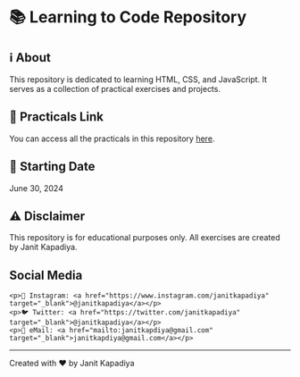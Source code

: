 
<h1>📚 Learning to Code Repository</h1>
<h2>ℹ️ About</h2>
<p>This repository is dedicated to learning HTML, CSS, and JavaScript. It serves as a collection of practical exercises and projects.</p>

<h2>🚀 Practicals Link</h2>
<p>You can access all the practicals in this repository <a href="https://janitkapdiya.github.io/learning-to-code/" targert="_blank">here</a>.</p>

<h2>📅 Starting Date</h2>
<p>June 30, 2024</p>

<h2>⚠️ Disclaimer</h2>
<p>This repository is for educational purposes only. All exercises are created by Janit Kapadiya.</p>

<h2>Social Media</h2>

    <p>📸 Instagram: <a href="https://www.instagram.com/janitkapadiya" target="_blank">@janitkapadiya</a></p>
    <p>🐦 Twitter: <a href="https://twitter.com/janitkapadiya" target="_blank">@janitkapadiya</a></p>
    <p>📧 eMail: <a href="mailto:janitkapdiya@gmail.com" target="_blank">janitkapdiya@gmail.com</a></p>

<hr>
<p>Created with ❤️ by Janit Kapadiya</p>
